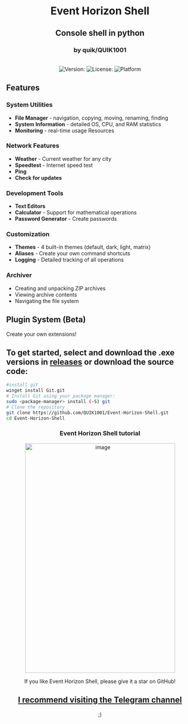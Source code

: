 <h1 align="center">Event Horizon Shell</h1>
<h2 align="center">Console shell in python</h2>
<h3 align="center">by quik/QUIK1001</h3>
  
<p align="center">
  <br>
  <img src="https://img.shields.io/badge/Version-1.2.1-green" alt="Version:">
  <img src="https://img.shields.io/badge/License-MIT-yellow" alt="License:">
  <img src="https://img.shields.io/badge/Platform-Windows%20%7C%20Linux%20%7C%20Android-black" alt="Platform">
</p>

## Features

### **System Utilities**
- **File Manager** - navigation, copying, moving, renaming, finding
- **System Information** - detailed OS, CPU, and RAM statistics
- **Monitoring** - real-time usage Resources

### **Network Features**
- **Weather** - Current weather for any city
- **Speedtest** - Internet speed test
- **Ping**
- **Check for updates**

### **Development Tools**
- **Text Editors**
- **Calculator** - Support for mathematical operations
- **Password Generator** - Create passwords

### **Customization**
- **Themes** - 4 built-in themes (default, dark, light, matrix)
- **Aliases** - Create your own command shortcuts
- **Logging** - Detailed tracking of all operations

### **Archiver**
- Creating and unpacking ZIP archives
- Viewing archive contents
- Navigating the file system

## **Plugin System (Beta)**
Create your own extensions!

## To get started, select and download the .exe versions in [releases](https://github.com/QUIK1001/Event-Horizon-Shell/releases) or download the source code:

```bash
#install git
winget install Git.git
# Install Git using your package manager:
sudo <package-manager> install (-S) git
# Clone the repository
git clone https://github.com/QUIK1001/Event-Horizon-Shell.git
cd Event-Horizon-Shell
```
<h3 align="center">Event Horizon Shell tutorial</h3>
<p align="center"> <img width="403" height="617" alt="image" src="https://github.com/user-attachments/assets/88247f49-58e4-4fa1-b2ce-7c32a6bc1a8a" />


</p>

<div align="center">
If you like Event Horizon Shell, please give it a star on GitHub!

## [I recommend visiting the Telegram channel](https://t.me/Event_Horizon_Shell)
;)
</div>

